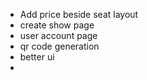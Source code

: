 - Add price beside seat layout
- create show page
- user account page
- qr code generation
- better ui
- 

